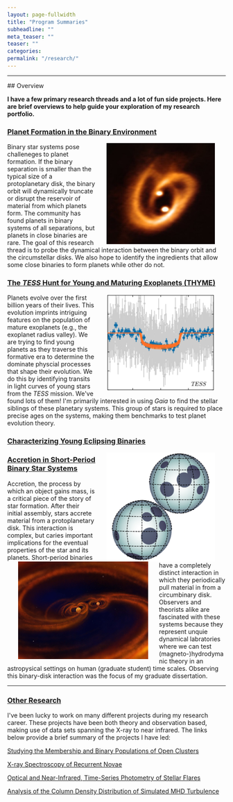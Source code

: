 ```yaml
---
layout: page-fullwidth
title: "Program Summaries"
subheadline: ""
meta_teaser: ""
teaser: ""
categories:
permalink: "/research/"
---
```

<hr>
## Overview

<b>I have a few primary research threads and a lot of fun side projects. Here are brief overviews to help guide your exploration of my research portfolio. </b>

### <a href='https://tofflemire.github.io/alma/'> Planet Formation in the Binary Environment</a>

<a href='https://ui.adsabs.harvard.edu/abs/2019Sci...366...90A/abstract' target='blank'>
  <img src="/local_files/cosmicpretzel.jpeg" width="250" ALIGN="right" HSPACE="25">
</a>
Binary star systems pose challeneges to planet formation. If the binary separation is smaller than the typical size of a protoplanetary disk, the binary orbit will dynamically truncate or disrupt the reservoir of material from which planets form. The community has found planets in binary systems of all separations, but planets in close binaries are rare. The goal of this research thread is to probe the dynamical interaction between the binary orbit and the circumstellar disks. We also hope to identify the ingredients that allow some close binaries to form planets while other do not. 

### <a href='https://tofflemire.github.io/thyme/'> The <em>TESS</em> Hunt for Young and Maturing Exoplanets (THYME)</a>

<a href='https://ui.adsabs.harvard.edu/abs/2021AJ....161..171T/abstract' target='blank'>
  <img src="/local_files/TESSTransit.png" width="250" ALIGN="right" HSPACE="25">
</a>
Planets evolve over the first billion years of their lives. This evolution imprints intriguing features on the population of mature exoplanets (e.g., the exoplanet radius valley). We are trying to find young planets as they traverse this formative era to determine the dominate physcial processes that shape their evolution. We do this by identifying transits in light curves of young stars from the <em>TESS</em> mission. We've found lots of them! I'm primarily interested in using <em>Gaia</em> to find the stellar siblings of these planetary systems. This group of stars is required to place precise ages on the systems, making them benchmarks to test planet evolution theory.

### <a href='https://tofflemire.github.io/young_ebs/'> Characterizing Young Eclipsing Binaries</a>

<a href='https://ui.adsabs.harvard.edu/abs/2021AJ....161..171T/abstract' target='blank'>
  <img src="/local_files/SpottedEB.png" width="250" ALIGN="right" HSPACE="25">
</a>


### <a href='https://tofflemire.github.io/binary_accretion/'> Accretion in Short-Period Binary Star Systems</a>

<img src="/local_files/binary_final_zoom1_small.jpg" width="300" ALIGN="left" HSPACE="25">
Accretion, the process by which an object gains mass, is a critical piece of the story of star formation. After their initial assembly, stars accrete material from a protoplanetary disk. This interaction is complex, but caries important implications for the eventual properties of the star and its planets. Short-period binaries have a completely distinct interaction in which they periodically pull material in from a circumbinary disk. Observers and theorists alike are fascinated with these systems because they represent unquie dynamical labratories where we can test (magneto-)hydrodymanic theory in an astropysical settings on human (graduate student) time scales. Observing this binary-disk interaction was the focus of my graduate dissertation. 

<hr>

### <a href='https://tofflemire.github.io/other_research/'>Other Research</a>

I've been lucky to work on many different projects during my research career. These projects have been both theory and observation based, making use of data sets spanning the X-ray to near infrared. The links below provide a brief summary of the projects I have led:

<a href="https://tofflemire.github.io/other_research#wocs"> Studying the Membership and Binary Populations of Open Clusters </a>

<a href="https://tofflemire.github.io/other_research#xspec"> X-ray Spectroscopy of Recurrent Novae </a>

<a href="https://tofflemire.github.io/other_research#flares"> Optical and Near-Infrared, Time-Series Photometry of Stellar Flares </a>

<a href="https://tofflemire.github.io/other_research#tsallis"> Analysis of the Column Density Distribution of Simulated MHD Turbulence </a>
